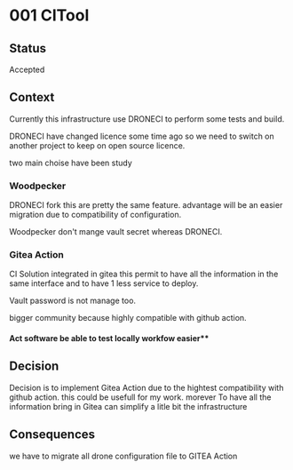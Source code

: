 # 001 CITool

## Status

Accepted

## Context

Currently this infrastructure use DRONECI to perform some tests and build.

DRONECI have changed licence some time ago so we need to switch on another project to keep on open source licence.

two main choise have been study

### Woodpecker

DRONECI fork this are pretty the same feature. advantage will be an easier migration due to compatibility of configuration.

Woodpecker don't mange vault secret whereas DRONECI.

### Gitea Action

CI Solution integrated in gitea this permit to have all the information in the same interface and to have 1 less service to deploy.

Vault password is not manage too.

bigger community because highly compatible with github action.

#### Act software be able to test locally workfow easier**

## Decision

Decision is to implement Gitea Action due to the hightest compatibility with github action. this could be usefull for my work.
morever To have all the information bring in Gitea can simplify a litle bit the infrastructure

## Consequences

we have to migrate all drone configuration file to GITEA Action
